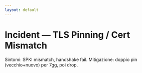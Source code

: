 ```yaml
---
layout: default
---
```


# Incident — TLS Pinning / Cert Mismatch
Sintomi: SPKI mismatch, handshake fail. Mitigazione: doppio pin (vecchio+nuovo) per 7gg, poi drop.
